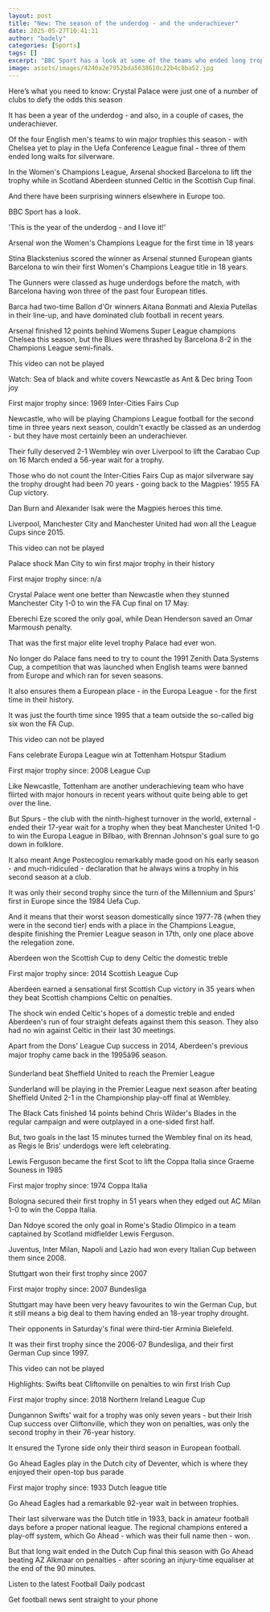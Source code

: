 ```yaml
---
layout: post
title: "New: The season of the underdog - and the underachiever"
date: 2025-05-27T10:41:11
author: "badely"
categories: [Sports]
tags: []
excerpt: "BBC Sport has a look at some of the teams who ended long trophy droughts this season in cup competitions."
image: assets/images/4240a2e7952bda5638610c22b4c8ba52.jpg
---
```


Here’s what you need to know: Crystal Palace were just one of a number of clubs to defy the odds this season

It has been a year of the underdog - and also, in a couple of cases, the underachiever.

Of the four English men's teams to win major trophies this season - with Chelsea yet to play in the Uefa Conference League final - three of them ended long waits for silverware.

In the Women's Champions League, Arsenal shocked Barcelona to lift the trophy while in Scotland Aberdeen stunned Celtic in the Scottish Cup final.

And there have been surprising winners elsewhere in Europe too.

BBC Sport has a look.

'This is the year of the underdog - and I love it!'

Arsenal won the Women's Champions League for the first time in 18 years

Stina Blackstenius scored the winner as Arsenal stunned European giants Barcelona to win their first Women's Champions League title in 18 years.

The Gunners were classed as huge underdogs before the match, with Barcelona having won three of the past four European titles.

Barca had two-time Ballon d'Or winners Aitana Bonmati and Alexia Putellas in their line-up, and have dominated club football in recent years.

Arsenal finished 12 points behind Womens Super League champions Chelsea this season, but the Blues were thrashed by Barcelona 8-2 in the Champions League semi-finals.

This video can not be played

Watch: Sea of black and white covers Newcastle as Ant & Dec bring Toon joy

First major trophy since: 1969 Inter-Cities Fairs Cup

Newcastle, who will be playing Champions League football for the second time in three years next season, couldn't exactly be classed as an underdog - but they have most certainly been an underachiever.

Their fully deserved 2-1 Wembley win over Liverpool to lift the Carabao Cup on 16 March ended a 56-year wait for a trophy.

Those who do not count the Inter-Cities Fairs Cup as major silverware say the trophy drought had been 70 years - going back to the Magpies' 1955 FA Cup victory.

Dan Burn and Alexander Isak were the Magpies heroes this time.

Liverpool, Manchester City and Manchester United had won all the League Cups since 2015.

This video can not be played

Palace shock Man City to win first major trophy in their history

First major trophy since: n/a

Crystal Palace went one better than Newcastle when they stunned Manchester City 1-0 to win the FA Cup final on 17 May.

Eberechi Eze scored the only goal, while Dean Henderson saved an Omar Marmoush penalty.

That was the first major elite level trophy Palace had ever won. 

No longer do Palace fans need to try to count the 1991 Zenith Data Systems Cup, a competition that was launched when English teams were banned from Europe and which ran for seven seasons.

It also ensures them a European place - in the Europa League - for the first time in their history.

It was just the fourth time since 1995 that a team outside the so-called big six won the FA Cup.

This video can not be played

Fans celebrate Europa League win at Tottenham Hotspur Stadium

First major trophy since: 2008 League Cup

Like Newcastle, Tottenham are another underachieving team who have flirted with major honours in recent years without quite being able to get over the line.

But Spurs - the club with the ninth-highest turnover in the world, external - ended their 17-year wait for a trophy when they beat Manchester United 1-0 to win the Europa League in Bilbao, with Brennan Johnson's goal sure to go down in folklore.

It also meant Ange Postecoglou remarkably made good on his early season - and much-ridiculed - declaration that he always wins a trophy in his second season at a club.

It was only their second trophy since the turn of the Millennium and Spurs' first in Europe since the 1984 Uefa Cup.

And it means that their worst season domestically since 1977-78 (when they were in the second tier) ends with a place in the Champions League, despite finishing the Premier League season in 17th, only one place above the relegation zone.

Aberdeen won the Scottish Cup to deny Celtic the domestic treble

First major trophy since: 2014 Scottish League Cup

Aberdeen earned a sensational first Scottish Cup victory in 35 years when they beat Scottish champions Celtic on penalties.

The shock win ended Celtic's hopes of a domestic treble and ended Aberdeen's run of four straight defeats against them this season. They also had no win against Celtic in their last 30 meetings.

Apart from the Dons' League Cup success in 2014, Aberdeen's previous major trophy came back in the 1995â96 season.

Sunderland beat Sheffield United to reach the Premier League

Sunderland will be playing in the Premier League next season after beating Sheffield United 2-1 in the Championship play-off final at Wembley.

The Black Cats finished 14 points behind Chris Wilder's Blades in the regular campaign and were outplayed in a one-sided first half.

But, two goals in the last 15 minutes turned the Wembley final on its head, as Regis le Bris' underdogs were left celebrating. 

Lewis Ferguson became the first Scot to lift the Coppa Italia since Graeme Souness in 1985

First major trophy since: 1974 Coppa Italia

Bologna secured their first trophy in 51 years when they edged out AC Milan 1-0 to win the Coppa Italia.

Dan Ndoye scored the only goal in Rome's Stadio Olimpico in a team captained by Scotland midfielder Lewis Ferguson.

Juventus, Inter Milan, Napoli and Lazio had won every Italian Cup between them since 2008.

Stuttgart won their first trophy since 2007

First major trophy since: 2007 Bundesliga

Stuttgart may have been very heavy favourites to win the German Cup, but it still means a big deal to them having ended an 18-year trophy drought.

Their opponents in Saturday's final were third-tier Arminia Bielefeld.

It was their first trophy since the 2006-07 Bundesliga, and their first German Cup since 1997.

This video can not be played

Highlights: Swifts beat Cliftonville on penalties to win first Irish Cup

First major trophy since: 2018 Northern Ireland League Cup

Dungannon Swifts' wait for a trophy was only seven years - but their Irish Cup success over Cliftonville, which they won on penalties, was only the second trophy in their 76-year history.

It ensured the Tyrone side only their third season in European football.

Go Ahead Eagles play in the Dutch city of Deventer, which is where they enjoyed their open-top bus parade

First major trophy since: 1933 Dutch league title

Go Ahead Eagles had a remarkable 92-year wait in between trophies. 

Their last silverware was the Dutch title in 1933, back in amateur football days before a proper national league. The regional champions entered a play-off system, which Go Ahead - which was their full name then - won.

But that long wait ended in the Dutch Cup final this season with Go Ahead beating AZ Alkmaar on penalties - after scoring an injury-time equaliser at the end of the 90 minutes.

Listen to the latest Football Daily podcast

Get football news sent straight to your phone

